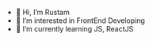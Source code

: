 - 👋 Hi, I’m Rustam
- 👀 I’m interested in FrontEnd Developing
- 🌱 I’m currently learning JS, ReactJS


<!---
RustamsrSH/RustamsrSH is a ✨ special ✨ repository because its `README.md` (this file) appears on your GitHub profile.
You can click the Preview link to take a look at your changes.
--->
